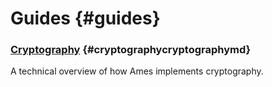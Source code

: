 # Guides {#guides}

### [Cryptography](cryptography.md) {#cryptographycryptographymd}

A technical overview of how Ames implements cryptography.
